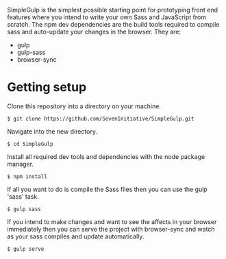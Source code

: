 SimpleGulp is the simplest possible starting point for prototyping front end features where you intend to write your own Sass and JavaScript from scratch. The npm dev dependencies are the build tools required to compile sass and auto-update your changes in the browser. They are:

* gulp
* gulp-sass
* browser-sync

# Getting setup

Clone this repository into a directory on your machine.

```
$ git clone https://github.com/SevenInitiative/SimpleGulp.git
```

Navigate into the new directory.

```
$ cd SimpleGulp
```

Install all required dev tools and dependencies with the node package manager.

```
$ npm install
```

If all you want to do is compile the Sass files then you can use the gulp 'sass' task.

```
$ gulp sass
```

If you intend to make changes and want to see the affects in your browser immediately then you can serve the project with browser-sync and watch as your sass compiles and update automatically.

```
$ gulp serve
```
